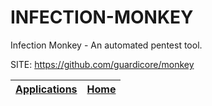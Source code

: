 # INFECTION-MONKEY

 Infection Monkey - An automated pentest tool.

 SITE: https://github.com/guardicore/monkey

 | [Applications](https://portable-linux-apps.github.io/apps.html) | [Home](https://portable-linux-apps.github.io)
 | --- | --- |
